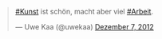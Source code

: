<html><body><blockquote class="twitter-tweet" lang="de"><p><a href="https://twitter.com/search/%23Kunst">#Kunst</a> ist schön, macht aber viel <a href="https://twitter.com/search/%23Arbeit">#Arbeit</a>.</p>— Uwe Kaa (@uwekaa) <a href="https://twitter.com/uwekaa/status/277031745256308737" data-datetime="2012-12-07T12:48:09+00:00">Dezember 7, 2012</a></blockquote>

<script async src="//platform.twitter.com/widgets.js" charset="utf-8"></script></body></html>